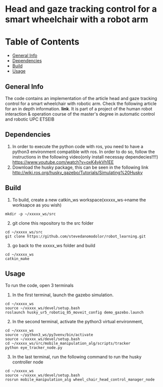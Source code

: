 # Head and gaze tracking control for a smart wheelchair with a robot arm

# Table of Contents
* [General Info](#General-info)
* [Dependencies](#Dependencies)
* [Build](#Build)
* [Usage](#Usage)

## General Info
The code contains an implementation of the article head and gaze tracking control for a smart wheelchair with robotic arm. Check the following article for an in depth information. **link**. It is part of a project of the human  robot interaction & operation course of the master's degree in automatic control and robotic UPC ETSEIB

## Dependencies
1. In order to execute the python code with ros, you need to have a python3 environment compatible with ros. In order to do so, follow the instructions in the following video(only install necessay dependecies!!!!) https://www.youtube.com/watch?v=oxK4ykVh1EE
2. Download the husky package, this can be seen in the following link
http://wiki.ros.org/husky_gazebo/Tutorials/Simulating%20Husky
## Build
1. To build, create a new catkin_ws workspace(xxxxx_ws->name the worksapce as you wish)
```
mkdir -p ~/xxxxx_ws/src
```
2. git clone this repository to the src folder
```
cd ~/xxxxx_ws/src
git clone https://github.com/stevedanomodolor/robot_learning.git
```
3. go back to the xxxxx_ws folder and build
```
cd ~/xxxxx_ws
catkin_make
```

## Usage
To run the code, open 3 terminals
1. In the first terminal, launch the gazebo simulation.
```
cd ~/xxxxx_ws
source ~/xxxxx_ws/devel/setup.bash
roslaunch husky_ur5_robotiq_85_moveit_config demo_gazebo.launch
```
2. In the second terminal, activate the python3 virtual environment,
 ```
 cd ~/xxxxx_ws
 source ~/python3_ws/py3venv/bin/activate
 source ~/xxxxx_ws/devel/setup.bash
 cd ~/xxxxx_ws/src/mobile_manipulation_alg/scripts/tracker
 python eye_tracker_node.py
 ```
3. In the last terminal, run the following command to run the husky controller node
```
cd ~/xxxxx_ws
source ~/xxxxx_ws/devel/setup.bash
rosrun mobile_manipulation_alg wheel_chair_head_control_manager_node
```
